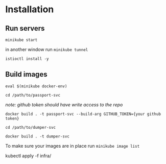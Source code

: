 # Installation

## Run servers
`minikube start`

in another window run `minikube tunnel`

`istioctl install -y`

## Build images
`eval $(minikube docker-env)`

`cd /path/to/passport-svc`

*note: github token should have write access to the repo*

`docker build . -t passport-svc --build-arg GITHUB_TOKEN={your github token}`

`cd /path/to/dumper-svc`

`docker build . -t dumper-svc`

To make sure your images are in place run `minikube image list`

kubectl apply -f infra/
